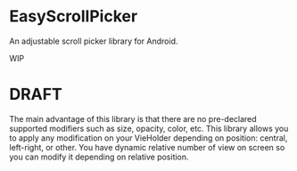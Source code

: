 # EasyScrollPicker
An adjustable scroll picker library for Android.

WIP

# DRAFT
The main advantage of this library is that there are no pre-declared supported modifiers such as size, opacity, color, etc. This library allows you to apply any modification on your VieHolder depending on position: central, left-right, or other. You have dynamic relative number of view on screen so you can modify it depending on relative position.
